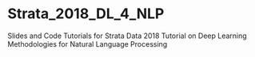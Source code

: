 # Strata_2018_DL_4_NLP
Slides and Code Tutorials for Strata Data 2018 Tutorial on Deep Learning Methodologies for Natural Language Processing
